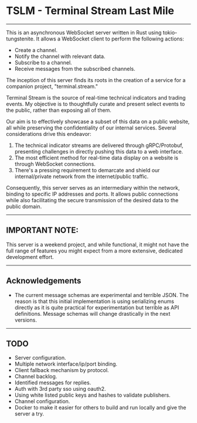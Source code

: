 # TSLM - Terminal Stream Last Mile

---

This is an asynchronous WebSocket server written in Rust using tokio-tungstenite. It allows a WebSocket client to
perform the following actions:

- Create a channel.
- Notify the channel with relevant data.
- Subscribe to a channel.
- Receive messages from the subscribed channels.

The inception of this server finds its roots in the creation of a service for a companion project, "terminal.stream."

Terminal Stream is the source of real-time technical indicators and trading events. My objective is to thoughtfully
curate and present select events to the public, rather than exposing all of them.

Our aim is to effectively showcase a subset of this data on a public website, all while preserving the confidentiality
of our internal services. Several considerations drive this endeavor:

1. The technical indicator streams are delivered through gRPC/Protobuf, presenting challenges in directly pushing this
   data to a web interface.
2. The most efficient method for real-time data display on a website is through WebSocket connections.
3. There's a pressing requirement to demarcate and shield our internal/private network from the internet/public traffic.

Consequently, this server serves as an intermediary within the network, binding to specific IP addresses and ports. It
allows public connections while also facilitating the secure transmission of the desired data to the public domain.

---

## IMPORTANT NOTE:

This server is a weekend project, and while functional, it might not have the full range of features you might expect
from a more extensive, dedicated development effort.

---

## Acknowledgements

* The current message schemas are experimental and terrible JSON. The reason is that this initial implementation is
  using serializing enums directly as it is quite practical for experimentation but terrible as API definitions.
  Message schemas will change drastically in the next versions.

---

## TODO

* Server configuration.
* Multiple network interface/ip/port binding.
* Client fallback mechanism by protocol.
* Channel backlog.
* Identified messages for replies.
* Auth with 3rd party sso using oauth2.
* Using white listed public keys and hashes to validate publishers.
* Channel configuration.
* Docker to make it easier for others to build and run locally and give the server a try.